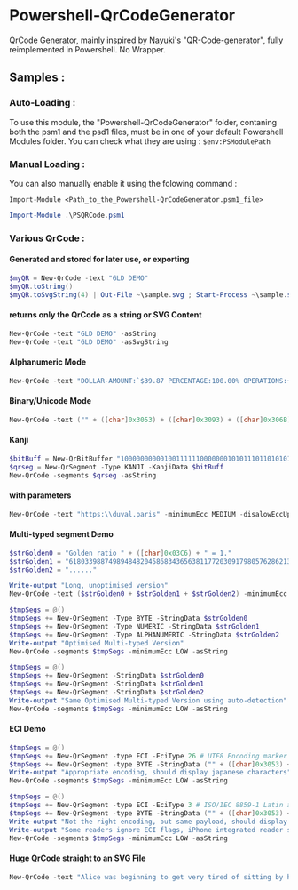 # Powershell-QrCodeGenerator
QrCode Generator, mainly inspired by Nayuki's "QR-Code-generator", fully reimplemented in Powershell. No Wrapper.

## Samples :

### Auto-Loading :

To use this module, the "Powershell-QrCodeGenerator" folder, contaning both the psm1
and the psd1 files, must be in one of your default Powershell Modules folder.
You can check what they are using :
`$env:PSModulePath`

### Manual Loading :

You can also manually enable it using the folowing command :

`Import-Module <Path_to_the_Powershell-QrCodeGenerator.psm1_file>`

```powershell
Import-Module .\PSQRCode.psm1
```

### Various QrCode :

#### Generated and stored for later use, or exporting
```powershell
$myQR = New-QrCode -text "GLD DEMO"
$myQR.toString()
$myQR.toSvgString(4) | Out-File ~\sample.svg ; Start-Process ~\sample.svg
```

#### returns only the QrCode as a string or SVG Content
```powershell
New-QrCode -text "GLD DEMO" -asString
New-QrCode -text "GLD DEMO" -asSvgString
```

#### Alphanumeric Mode
```powershell
New-QrCode -text "DOLLAR-AMOUNT:`$39.87 PERCENTAGE:100.00% OPERATIONS:+-*/" -asString
```

#### Binary/Unicode Mode
```powershell
New-QrCode -text ("" + ([char]0x3053) + ([char]0x3093) + ([char]0x306B) + ([char]0x3061) + ([char]0x0077) + ([char]0x0061) + ([char]0x3001) + ([char]0x4E16) + ([char]0x754C) + ([char]0xFF01) + ([char]0x0020) + ([char]0x03B1) + ([char]0x03B2) + ([char]0x03B3) + ([char]0x03B4)) -asString
```

#### Kanji
```powershell
$bitBuff = New-QrBitBuffer "1000000000010011111100000001010111011010101011010111"
$qrseg = New-QrSegment -Type KANJI -KanjiData $bitBuff
New-QrCode -segments $qrseg -asString
```

#### with parameters
```powershell
New-QrCode -text "https:\\duval.paris" -minimumEcc MEDIUM -disalowEccUpgrade -asString
```

#### Multi-typed segment Demo
```powershell
$strGolden0 = "Golden ratio " + ([char]0x03C6) + " = 1."
$strGolden1 = "6180339887498948482045868343656381177203091798057628621354486227052604628189024497072072041893911374"
$strGolden2 = "......"

Write-output "Long, unoptimised version"
New-QrCode -text ($strGolden0 + $strGolden1 + $strGolden2) -minimumEcc LOW -asString

$tmpSegs = @()
$tmpSegs += New-QrSegment -Type BYTE -StringData $strGolden0
$tmpSegs += New-QrSegment -Type NUMERIC -StringData $strGolden1
$tmpSegs += New-QrSegment -Type ALPHANUMERIC -StringData $strGolden2
Write-output "Optimised Multi-typed Version"
New-QrCode -segments $tmpSegs -minimumEcc LOW -asString

$tmpSegs = @()
$tmpSegs += New-QrSegment -StringData $strGolden0
$tmpSegs += New-QrSegment -StringData $strGolden1
$tmpSegs += New-QrSegment -StringData $strGolden2
Write-output "Same Optimised Multi-typed Version using auto-detection"
New-QrCode -segments $tmpSegs -minimumEcc LOW -asString
```

#### ECI Demo
```powershell
$tmpSegs = @()
$tmpSegs += New-QrSegment -type ECI -EciType 26 # UTF8 Encoding marker
$tmpSegs += New-QrSegment -type BYTE -StringData ("" + ([char]0x3053) + ([char]0x3093) + ([char]0x306B) + ([char]0x3061))
Write-output "Appropriate encoding, should display japanese characters"
New-QrCode -segments $tmpSegs -minimumEcc LOW -asString

$tmpSegs = @()
$tmpSegs += New-QrSegment -type ECI -EciType 3 # ISO/IEC 8859-1 Latin alphabet No. 1
$tmpSegs += New-QrSegment -type BYTE -StringData ("" + ([char]0x3053) + ([char]0x3093) + ([char]0x306B) + ([char]0x3061))
Write-output "Not the right encoding, but same payload, should display garbled characters"
Write-output "Some readers ignore ECI flags, iPhone integrated reader seems to abide them"
New-QrCode -segments $tmpSegs -minimumEcc LOW -asString
```

#### Huge QrCode straight to an SVG File
```powershell
New-QrCode -text "Alice was beginning to get very tired of sitting by her sister on the bank, and of having nothing to do: once or twice she had peeped into the book her sister was reading, but it had no pictures or conversations in it, 'and what is the use of a book,' thought Alice 'without pictures or conversations?' So she was considering in her own mind (as well as she could, for the hot day made her feel very sleepy and stupid), whether the pleasure of making a daisy-chain would be worth the trouble of getting up and picking the daisies, when suddenly a White Rabbit with pink eyes ran close by her." -minimumEcc HIGH -asSvgString | Out-File ~\sample.svg ; Start-Process ~\sample.svg
```

